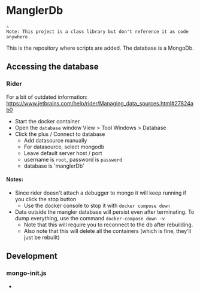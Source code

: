 # ManglerDb

```Text
⚠ 
Note: This project is a class library but don't reference it as code anywhere.
```

This is the repository where scripts are added.  The database is a MongoDb.

## Accessing the database

### Rider

For a bit of outdated information: https://www.jetbrains.com/help/rider/Managing_data_sources.html#27824ab0

* Start the docker container
* Open the `database` window View > Tool Windows > Database
* Click the plus / Connect to database 
  * Add datasource manually
  * For datasource, select mongodb
  * Leave default server host / port
  * username is `root`, password is `password`
  * database is 'manglerDb'

#### Notes:
* Since rider doesn't attach a debugger to mongo it will keep running if you click the stop button
  * Use the docker console to stop it with `docker compose down`
* Data outside the mangler database will persist even after terminating.  To dump everything, use the command `docker-compose down -v`
  * Note that this will require you to reconnect to the db after rebuilding.
  * Also note that this will delete all the containers (which is fine, they'll just be rebuilt)

## Development

### mongo-init.js

* 